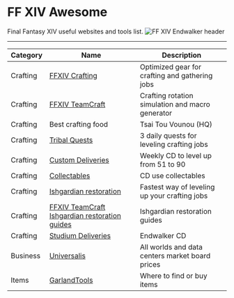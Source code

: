 FF XIV Awesome
===
Final Fantasy XIV useful websites and tools list.
![FF XIV Endwalker header](https://pbs.twimg.com/media/EthcSCyXYAAw9sJ?format=jpg&name=large)

---

| Category | Name                                                                                                                  | Description                                      |
| -------- | --------------------------------------------------------------------------------------------------------------------- | ------------------------------------------------ |
| Crafting | [FFXIV Crafting](https://ffxivcrafting.com/equipment)                                                                 | Optimized gear for crafting and gathering jobs   |
| Crafting | [FFXIV TeamCraft](https://ffxivteamcraft.com/simulator/3241/1266)                                                     | Crafting rotation simulation and macro generator |
| Crafting | Best crafting food                                                                                                    | Tsai Tou Vounou (HQ)                             |
| Crafting | [Tribal Quests](https://ffxiv.consolegameswiki.com/wiki/Tribal_Quests)                                                | 3 daily quests for leveling crafting jobs        |
| Crafting | [Custom Deliveries](https://ffxiv.consolegameswiki.com/wiki/Custom_Deliveries)                                        | Weekly CD to level up from 51 to 90                     |
| Crafting | [Collectables](https://ffxiv.consolegameswiki.com/wiki/Collectables)                                                  | CD use collectables                              |
| Crafting | [Ishgardian restoration](https://na.finalfantasyxiv.com/lodestone/ishgardian_restoration/)                            | Fastest way of leveling up your crafting jobs    |
| Crafting | [FFXIV TeamCraft Ishgardian restoration guides](https://guides.ffxivteamcraft.com/guide/ishgardian-restoration-guide) | Ishgardian restoration guides                    |
| Crafting | [Studium Deliveries](https://ffxiv.consolegameswiki.com/wiki/Studium_Deliveries)                                      | Endwalker CD                                     |
| Business | [Universalis](https://universalis.app/)                                                                               | All worlds and data centers market board prices  |
| Items    | [GarlandTools](https://www.garlandtools.org/db/)                                                                      | Where to find or buy items                        |
